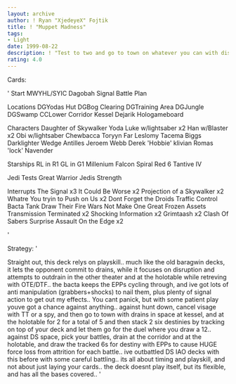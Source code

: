 ```yaml
---
layout: archive
author: ! Ryan "XjedeyeX" Fojtik
title: ! "Muppet Madness"
tags:
- Light
date: 1999-08-22
description: ! "Test to two and go to town on whatever you can with disruption and EPP strikes.. High Destiny lets you battle, play counter assaults, and retreive with OTE.. bacta ensures battle damage.. not for unskilled players"
rating: 4.0
---
```

Cards: 

'
Start
MWYHL/SYIC
Dagobah
Signal
Battle Plan

Locations
DGYodas Hut
DGBog Clearing
DGTraining Area
DGJungle
DGSwamp
CCLower Corridor
Kessel
Dejarik Hologameboard

Characters
Daughter of Skywalker
Yoda
Luke w/lightsaber x2
Han w/Blaster x2
Obi w/lightsaber
Chewbacca
Toryyn Far
Leslomy Tacema
Biggs Darklighter
Wedge Antilles
Jeroem Webb
Derek 'Hobbie' klivian
Romas 'lock' Navender

Starships
RL in R1
GL in G1
Millenium Falcon
Spiral
Red 6
Tantive IV

Jedi Tests
Great Warrior
Jedis Strength

Interrupts
The Signal x3
It Could Be Worse x2
Projection of a Skywalker x2
Whatre You tryin to Push on Us x2
Dont Forget the Droids
Traffic Control
Bacta Tank
Draw Their Fire
Wars Not Make One Great
Frozen Assets
Transmission Terminated x2
Shocking Information x2
Grimtaash x2
Clash Of Sabers
Surprise Assault
On the Edge x2


'

Strategy: '

Straight out, this deck relys on playskill.. much like the old baragwin decks, it lets the opponent commit to drains, while it focuses on disruption and attempts to outdrain in the other theater and at the holotable while retreving with OTE/DTF.. the bacta keeps the EPPs cycling through, and ive got lots of anti manipulation (grabbers+shocks) to nail them, plus plenty of signal action to get out my effects.. You cant panick, but with some patient play youve got a chance against anything.. against hunt down, cancel visage with TT or a spy, and then go to town with drains in space at kessel, and at the holotable for 2 for a total of 5 and then stack 2 six destinies by tracking on top of your deck and let them go for the duel where you draw a 12.. against DS space, pick your battles, drain at the corridor and at the holotable, and draw the tracked 6s for destiny with EPPs to cause HUGE force loss from attrition for each battle.. ive outbattled DS IAO decks with this before with some careful battling.. its all about timing and playskill, and not about just laying your cards.. the deck doesnt play itself, but its flexible, and has all the bases covered.. '